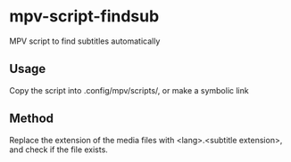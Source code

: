 # mpv-script-findsub
MPV script to find subtitles automatically

## Usage
Copy the script into .config/mpv/scripts/, or make a symbolic link

## Method
Replace the extension of the media files with &lt;lang&gt;.&lt;subtitle extension&gt;, and check if the file exists.
